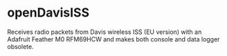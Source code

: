# openDavisISS
Receives radio packets from Davis wireless ISS (EU version) with an Adafruit Feather M0 RFM69HCW and makes both console and data logger obsolete.
